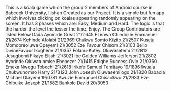 This is a koala game which the group 2 members of Android course in Babcock University, Ilishan Created as our Project. 
It is a simple but fun app which involves clicking on koalas appearing randomly appearing on the screen.
It has 3 phases which are: Easy, Medium and Hard.
The logic is that the harder the level the lesser the time. Enjoy.
The Group Contributors are listed Below
Dada Ayomide Great 21/2645
Ezenwa Chiedozie Emmanuel  21/2674
Kehinde Afolabi  21/2969
Chukwu Somto Kizito  21/2507
Kuseju Momooreoluwa Opeyemi  21/3052
Eze Favour Chisom 21/3103
Bello DivineFavour Ikoghene  21/0357
Folami-Kuteyi Oluwasetemi 21/2812
Jesugbemi Fikayo Elijah 21/3021
Ibe Golden Williams-Jefferson 21/2802
Ayorinde Oluwatunmise Ebenezer 21/1415
Edigbe Success Ovie 21/0360
Emeka Nwogu Tobechi 21/2618
Irikefe Samuel Temitayo 19/1896
Iwuala Chukwunomso Harry 21/3123
John Joseph Oluwasemilogo 21/1820
Babaola Michael Olayemi 19/0781
Awuzie Emmanuel Chisaokwu 21/2933
Eze Chibuike Joseph 21/1582
Bankole David 20/3053
